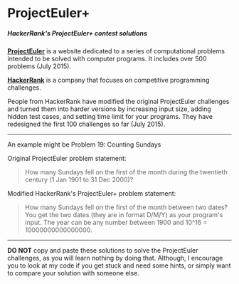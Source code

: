 # ProjectEuler+
##### HackerRank's ProjectEuler+ contest solutions

[**ProjectEuler**](https://projecteuler.net) is a website dedicated to a series of computational problems intended to be solved with computer programs. It includes over 500 problems (July 2015).

[**HackerRank**](https://hackerrank.com) is a company that focuses on competitive programming challenges. 

People from HackerRank have modified the original ProjectEuler challenges and turned them into harder versions by increasing input size, adding hidden test cases, and setting time limit for your programs. They have redesigned the first 100 challenges so far (July 2015).
***
An example might be Problem 19: Counting Sundays

Original ProjectEuler problem statement: 
> How many Sundays fell on the first of the month during the twentieth century (1 Jan 1901 to 31 Dec 2000)?

Modified HackerRank's ProjectEuler+ problem statement: 
> How many Sundays fell on the first of the month between two dates? You get the two dates (they are in format D/M/Y) as your program's input. The year can be any number between 1900 and 10^16 = 10000000000000000.

***

**DO NOT** copy and paste these solutions to solve the ProjectEuler challenges, as you will learn nothing by doing that. Although, I encourage you to look at my code if you get stuck and need some hints, or simply want to compare your solution with someone else.
